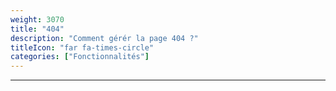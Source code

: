 ```yaml
---
weight: 3070
title: "404"
description: "Comment gérér la page 404 ?"
titleIcon: "far fa-times-circle"
categories: ["Fonctionnalités"]
---
```


---
